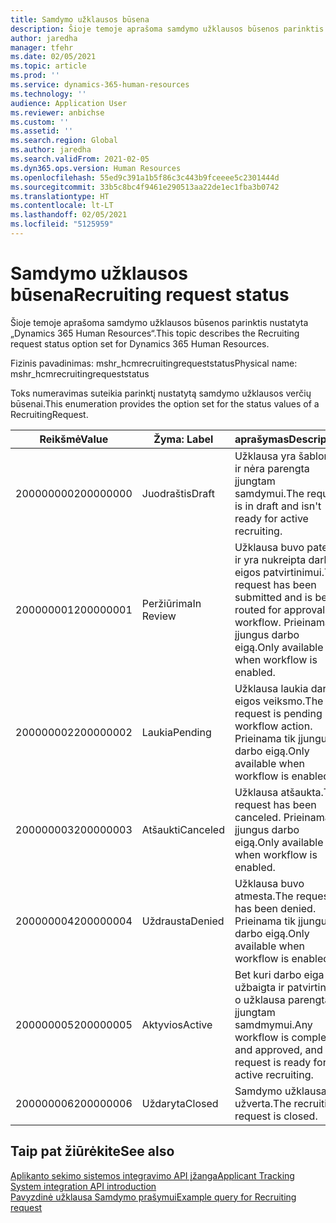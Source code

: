 ```yaml
---
title: Samdymo užklausos būsena
description: Šioje temoje aprašoma samdymo užklausos būsenos parinktis nustatyta „Dynamics 365 Human Resources“.
author: jaredha
manager: tfehr
ms.date: 02/05/2021
ms.topic: article
ms.prod: ''
ms.service: dynamics-365-human-resources
ms.technology: ''
audience: Application User
ms.reviewer: anbichse
ms.custom: ''
ms.assetid: ''
ms.search.region: Global
ms.author: jaredha
ms.search.validFrom: 2021-02-05
ms.dyn365.ops.version: Human Resources
ms.openlocfilehash: 55ed9c391a1b5f86c3c443b9fceeee5c2301444d
ms.sourcegitcommit: 33b5c8bc4f9461e290513aa22de1ec1fba3b0742
ms.translationtype: HT
ms.contentlocale: lt-LT
ms.lasthandoff: 02/05/2021
ms.locfileid: "5125959"
---
```

# <a name="recruiting-request-status"></a><span data-ttu-id="83532-103">Samdymo užklausos būsena</span><span class="sxs-lookup"><span data-stu-id="83532-103">Recruiting request status</span></span>

<span data-ttu-id="83532-104">Šioje temoje aprašoma samdymo užklausos būsenos parinktis nustatyta „Dynamics 365 Human Resources“.</span><span class="sxs-lookup"><span data-stu-id="83532-104">This topic describes the Recruiting request status option set for Dynamics 365 Human Resources.</span></span>

<span data-ttu-id="83532-105">Fizinis pavadinimas: mshr_hcmrecruitingrequeststatus</span><span class="sxs-lookup"><span data-stu-id="83532-105">Physical name: mshr_hcmrecruitingrequeststatus</span></span>

<span data-ttu-id="83532-106">Toks numeravimas suteikia parinktį nustatytą samdymo užklausos verčių būsenai.</span><span class="sxs-lookup"><span data-stu-id="83532-106">This enumeration provides the option set for the status values of a RecruitingRequest.</span></span>

| <span data-ttu-id="83532-107">Reikšmė</span><span class="sxs-lookup"><span data-stu-id="83532-107">Value</span></span> | <span data-ttu-id="83532-108">Žyma: </span><span class="sxs-lookup"><span data-stu-id="83532-108">Label</span></span> | <span data-ttu-id="83532-109">aprašymas</span><span class="sxs-lookup"><span data-stu-id="83532-109">Description</span></span> |
| --- | --- | --- |
| <span data-ttu-id="83532-110">200000000</span><span class="sxs-lookup"><span data-stu-id="83532-110">200000000</span></span> | <span data-ttu-id="83532-111">Juodraštis</span><span class="sxs-lookup"><span data-stu-id="83532-111">Draft</span></span> | <span data-ttu-id="83532-112">Užklausa yra šablonas ir nėra parengta įjungtam samdymui.</span><span class="sxs-lookup"><span data-stu-id="83532-112">The request is in draft and isn't ready for active recruiting.</span></span> |
| <span data-ttu-id="83532-113">200000001</span><span class="sxs-lookup"><span data-stu-id="83532-113">200000001</span></span> | <span data-ttu-id="83532-114">Peržiūrima</span><span class="sxs-lookup"><span data-stu-id="83532-114">In Review</span></span> | <span data-ttu-id="83532-115">Užklausa buvo pateikta ir yra nukreipta darbo eigos patvirtinimui.</span><span class="sxs-lookup"><span data-stu-id="83532-115">The request has been submitted and is being routed for approval by workflow.</span></span> <span data-ttu-id="83532-116">Prieinama tik įjungus darbo eigą.</span><span class="sxs-lookup"><span data-stu-id="83532-116">Only available when workflow is enabled.</span></span> |
| <span data-ttu-id="83532-117">200000002</span><span class="sxs-lookup"><span data-stu-id="83532-117">200000002</span></span> | <span data-ttu-id="83532-118">Laukia</span><span class="sxs-lookup"><span data-stu-id="83532-118">Pending</span></span> | <span data-ttu-id="83532-119">Užklausa laukia darbo eigos veiksmo.</span><span class="sxs-lookup"><span data-stu-id="83532-119">The request is pending workflow action.</span></span> <span data-ttu-id="83532-120">Prieinama tik įjungus darbo eigą.</span><span class="sxs-lookup"><span data-stu-id="83532-120">Only available when workflow is enabled.</span></span> |
| <span data-ttu-id="83532-121">200000003</span><span class="sxs-lookup"><span data-stu-id="83532-121">200000003</span></span> | <span data-ttu-id="83532-122">Atšaukti</span><span class="sxs-lookup"><span data-stu-id="83532-122">Canceled</span></span> | <span data-ttu-id="83532-123">Užklausa atšaukta.</span><span class="sxs-lookup"><span data-stu-id="83532-123">The request has been canceled.</span></span> <span data-ttu-id="83532-124">Prieinama tik įjungus darbo eigą.</span><span class="sxs-lookup"><span data-stu-id="83532-124">Only available when workflow is enabled.</span></span> |
| <span data-ttu-id="83532-125">200000004</span><span class="sxs-lookup"><span data-stu-id="83532-125">200000004</span></span> | <span data-ttu-id="83532-126">Uždrausta</span><span class="sxs-lookup"><span data-stu-id="83532-126">Denied</span></span> | <span data-ttu-id="83532-127">Užklausa buvo atmesta.</span><span class="sxs-lookup"><span data-stu-id="83532-127">The request has been denied.</span></span> <span data-ttu-id="83532-128">Prieinama tik įjungus darbo eigą.</span><span class="sxs-lookup"><span data-stu-id="83532-128">Only available when workflow is enabled.</span></span> |
| <span data-ttu-id="83532-129">200000005</span><span class="sxs-lookup"><span data-stu-id="83532-129">200000005</span></span> | <span data-ttu-id="83532-130">Aktyvios</span><span class="sxs-lookup"><span data-stu-id="83532-130">Active</span></span> | <span data-ttu-id="83532-131">Bet kuri darbo eiga yra užbaigta ir patvirtinta, o užklausa parengta įjungtam samdmymui.</span><span class="sxs-lookup"><span data-stu-id="83532-131">Any workflow is completed and approved, and the request is ready for active recruiting.</span></span> |
| <span data-ttu-id="83532-132">200000006</span><span class="sxs-lookup"><span data-stu-id="83532-132">200000006</span></span> | <span data-ttu-id="83532-133">Uždaryta</span><span class="sxs-lookup"><span data-stu-id="83532-133">Closed</span></span> | <span data-ttu-id="83532-134">Samdymo užklausa yra užverta.</span><span class="sxs-lookup"><span data-stu-id="83532-134">The recruiting request is closed.</span></span> |

## <a name="see-also"></a><span data-ttu-id="83532-135">Taip pat žiūrėkite</span><span class="sxs-lookup"><span data-stu-id="83532-135">See also</span></span>

[<span data-ttu-id="83532-136">Aplikanto sekimo sistemos integravimo API įžanga</span><span class="sxs-lookup"><span data-stu-id="83532-136">Applicant Tracking System integration API introduction</span></span>](hr-admin-integration-ats-api-introduction.md)<br>
[<span data-ttu-id="83532-137">Pavyzdinė užklausa Samdymo prašymui</span><span class="sxs-lookup"><span data-stu-id="83532-137">Example query for Recruiting request</span></span>](hr-admin-integration-ats-api-recruiting-request-example-query.md)
